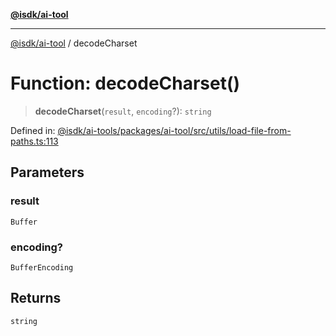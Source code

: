 [**@isdk/ai-tool**](../README.md)

***

[@isdk/ai-tool](../globals.md) / decodeCharset

# Function: decodeCharset()

> **decodeCharset**(`result`, `encoding`?): `string`

Defined in: [@isdk/ai-tools/packages/ai-tool/src/utils/load-file-from-paths.ts:113](https://github.com/isdk/ai-tool.js/blob/4ebf370aaec9c78535cb40ffc19656d7bddcb145/src/utils/load-file-from-paths.ts#L113)

## Parameters

### result

`Buffer`

### encoding?

`BufferEncoding`

## Returns

`string`
